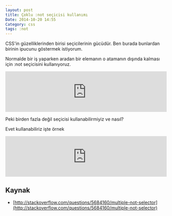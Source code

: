 ```yaml
---
layout: post
title: Çoklu :not seçicisi kullanımı
Date: 2014-10-20 14:55
Category: css
tags: :not
---
```


CSS'in güzelliklerinden birisi seçicilerinin gücüdür. Ben burada bunlardan birinin ipucunu göstermek istiyorum.

Normalde bir iş yaparken aradan bir elemanın o atamanın dışında kalması için :not seçicisini kullanıyoruz.

<iframe scrolling="no" height="127" frameborder="0" style="width: 100%; overflow: hidden;" allowtransparency="true" data-height="250" src="http://codepen.io/fatihhayri/embed/miHxs?type=css&amp;height=127" id="cp_embed_hgplm"></iframe>

Peki birden fazla değil seçicisi kullanabilirmiyiz ve nasıl?

Evet kullanabiliriz işte örnek

<iframe scrolling="no" height="127" frameborder="0" style="width: 100%; overflow: hidden;" allowtransparency="true" data-height="250" src="http://codepen.io/fatihhayri/embed/nErGd?type=css&amp;height=127" id="cp_embed_hgplm"></iframe>

## Kaynak

 - [http://stackoverflow.com/questions/5684160/multiple-not-selector](http://stackoverflow.com/questions/5684160/multiple-not-selector)